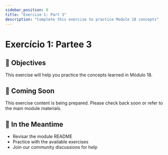 ```yaml
---
sidebar_position: 8
title: "Exercise 1: Part 3"
description: "Complete this exercise to practice Module 18 concepts"
---
```


# Exercício 1: Partee 3

## 🎯 Objectives

This exercise will help you practice the concepts learned in Módulo 18.

## 📝 Coming Soon

This exercise content is being prepared. Please check back soon or refer to the main module materials.

## 🚀 In the Meantime

- Revisar the module README
- Practice with the available exercises
- Join our community discussions for help
